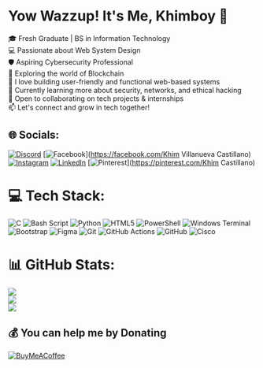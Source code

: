 # Yow Wazzup! It's Me, Khimboy 👋

🎓 Fresh Graduate | BS in Information Technology<br/>
💻 Passionate about Web System Design<br/>
🛡️ Aspiring Cybersecurity Professional<br/>
🔗 Exploring the world of Blockchain<br/>
🎨 I love building user-friendly and functional web-based systems<br/>
🌱 Currently learning more about security, networks, and ethical hacking<br/>
📁 Open to collaborating on tech projects & internships<br/>
📫 Let's connect and grow in tech together!<br/>


## 🌐 Socials:
[![Discord](https://img.shields.io/badge/Discord-%237289DA.svg?logo=discord&logoColor=white)](https://discord.gg/CornBeep) [![Facebook](https://img.shields.io/badge/Facebook-%231877F2.svg?logo=Facebook&logoColor=white)](https://facebook.com/Khim Villanueva Castillano) [![Instagram](https://img.shields.io/badge/Instagram-%23E4405F.svg?logo=Instagram&logoColor=white)](https://instagram.com/Imkh1m) [![LinkedIn](https://img.shields.io/badge/LinkedIn-%230077B5.svg?logo=linkedin&logoColor=white)](https://linkedin.com/in/linkedin.com/in/khim-castillano) [![Pinterest](https://img.shields.io/badge/Pinterest-%23E60023.svg?logo=Pinterest&logoColor=white)](https://pinterest.com/Khim Castillano) 

# 💻 Tech Stack:
![C](https://img.shields.io/badge/c-%2300599C.svg?style=for-the-badge&logo=c&logoColor=white) ![Bash Script](https://img.shields.io/badge/bash_script-%23121011.svg?style=for-the-badge&logo=gnu-bash&logoColor=white) ![Python](https://img.shields.io/badge/python-3670A0?style=for-the-badge&logo=python&logoColor=ffdd54) ![HTML5](https://img.shields.io/badge/html5-%23E34F26.svg?style=for-the-badge&logo=html5&logoColor=white) ![PowerShell](https://img.shields.io/badge/PowerShell-%235391FE.svg?style=for-the-badge&logo=powershell&logoColor=white) ![Windows Terminal](https://img.shields.io/badge/Windows%20Terminal-%234D4D4D.svg?style=for-the-badge&logo=windows-terminal&logoColor=white) ![Bootstrap](https://img.shields.io/badge/bootstrap-%238511FA.svg?style=for-the-badge&logo=bootstrap&logoColor=white) ![Figma](https://img.shields.io/badge/figma-%23F24E1E.svg?style=for-the-badge&logo=figma&logoColor=white) ![Git](https://img.shields.io/badge/git-%23F05033.svg?style=for-the-badge&logo=git&logoColor=white) ![GitHub Actions](https://img.shields.io/badge/github%20actions-%232671E5.svg?style=for-the-badge&logo=githubactions&logoColor=white) ![GitHub](https://img.shields.io/badge/github-%23121011.svg?style=for-the-badge&logo=github&logoColor=white) ![Cisco](https://img.shields.io/badge/cisco-%23049fd9.svg?style=for-the-badge&logo=cisco&logoColor=black) 
# 📊 GitHub Stats:
![](https://github-readme-stats.vercel.app/api?username=MrGreenclues&theme=dark&hide_border=false&include_all_commits=true&count_private=false)<br/>
![](https://nirzak-streak-stats.vercel.app/?user=MrGreenclues&theme=dark&hide_border=false)<br/>
![](https://github-readme-stats.vercel.app/api/top-langs/?username=MrGreenclues&theme=dark&hide_border=false&include_all_commits=true&count_private=true&layout=compact)<br/>

  ## 💰 You can help me by Donating
  [![BuyMeACoffee](https://img.shields.io/badge/Buy%20Me%20a%20Coffee-ffdd00?style=for-the-badge&logo=buy-me-a-coffee&logoColor=black)](https://buymeacoffee.com/Khemboy) 

  
<!-- Proudly created with GPRM ( https://gprm.itsvg.in ) -->
